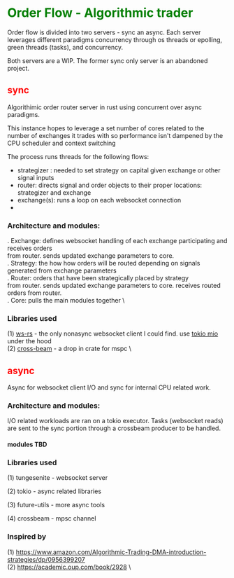 # <span style="color:green">Order Flow - Algorithmic trader</span>

Order flow is divided into two servers - sync an async.  Each server
leverages different paradigms concurrency through os threads or epolling, green
threads (tasks), and concurrency.

Both servers are a WIP. The former sync only server is an abandoned project.

## <span style="color:red">sync</span>

Algorithimic order router server in rust using concurrent over async paradigms.

This instance hopes to leverage a set number of cores related to the number of exchanges
it trades with so performance isn't dampened by the CPU scheduler and
context switching

The process runs threads for the following flows:

* strategizer : needed to set strategy on capital given exchange or other signal inputs
* router: directs signal and order objects to their proper locations: strategizer and exchange
* exchange(s): runs a loop on each websocket connection
* 
### Architecture and modules:

. Exchange: defines websocket handling of each exchange participating and receives orders \
    from router. sends updated exchange parameters to core. \
. Strategy: the how how orders will be routed depending on signals generated from exchange parameters \
. Router: orders that have been strategically placed by strategy \
    from router. sends updated exchange parameters to core. receives routed orders from router. \
. Core: pulls the main modules together \

### Libraries used

(1) [ws-rs](https://github.com/housleyjk/ws-rs) - the only nonasync websocket client I could find. use [tokio mio](https://github.com/tokio-rs/miounder) under the hood \
(2) [cross-beam](https://github.com/crossbeam-rs/crossbeam) - a drop in crate for mspc \

## <span style="color:red">async</span>

Async for websocket client I/O and sync for internal CPU related work.

### Architecture and modules:

I/O related workloads are ran on a tokio executor. Tasks (websocket reads)
are sent to the sync portion through a crossbeam producer to be handled.

#### modules TBD

### Libraries used

(1) tungesenite - websocket server

(2) tokio - async related libraries

(3) future-utils - more async tools

(4) crossbeam - mpsc channel

### Inspired by

(1) https://www.amazon.com/Algorithmic-Trading-DMA-introduction-strategies/dp/0956399207 \
(2) https://academic.oup.com/book/2928 \

